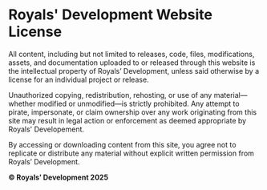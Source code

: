 # Royals' Development Website License

All content, including but not limited to releases, code, files, modifications, assets, and documentation uploaded to or released through this website is the intellectual property of Royals’ Development, unless said otherwise by a license for an individual project or release.

Unauthorized copying, redistribution, rehosting, or use of any material—whether modified or unmodified—is strictly prohibited. Any attempt to pirate, impersonate, or claim ownership over any work originating from this site may result in legal action or enforcement as deemed appropriate by Royals' Developement.

By accessing or downloading content from this site, you agree not to replicate or distribute any material without explicit written permission from Royals’ Development.

**© Royals’ Development 2025**
